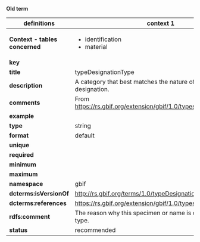 **Old term**



| definitions | context 1 |
|-|-|
| **Context - tables concerned** | <ul><li>identification</li><li>material</li></ul> |
| **key** |  |
| **title** | typeDesignationType |
| **description** | A category that best matches the nature of a type designation. |
| **comments** | From https://rs.gbif.org/extension/gbif/1.0/typesandspecimen.xml. |
| **example** |  |
| **type** | string |
| **format** | default |
| **unique** |  |
| **required** |  |
| **minimum** |  |
| **maximum** |  |
| **namespace** | gbif |
| **dcterms:isVersionOf** | http://rs.gbif.org/terms/1.0/typeDesignationType |
| **dcterms:references** | https://rs.gbif.org/extension/gbif/1.0/typesandspecimen.xml |
| **rdfs:comment** | The reason why this specimen or name is designated as a type. |
| **status** | recommended |
